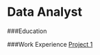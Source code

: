 # Data Analyst

###Education


###Work Experience
  [Project 1](https://github.com/liangzijian/Study-Project-New)

